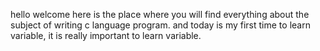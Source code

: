 hello welcome here is the place where you will find everything about the subject of writing c language program. and today is my first time to learn variable, it is really important to learn variable.
